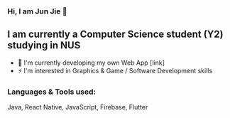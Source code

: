 ### Hi, I am Jun Jie 👋

## I am currently a Computer Science student (Y2) studying in NUS
- 🤔 I'm currently developing my own Web App [link]
- ⚡ I'm interested in Graphics & Game / Software Development skills

### Languages & Tools used:
Java, React Native, JavaScript, Firebase, Flutter

<!--
**Asuraxsoul/Asuraxsoul** is a ✨ _special_ ✨ repository because its `README.md` (this file) appears on your GitHub profile.

Here are some ideas to get you started:

- 🔭 I’m currently working on ...
- 🌱 I’m currently learning ...
- 👯 I’m looking to collaborate on ...
- 🤔 I’m looking for help with ...
- 💬 Ask me about ...
- 📫 How to reach me: ...
- 😄 Pronouns: ...
- ⚡ Fun fact: ...
-->
